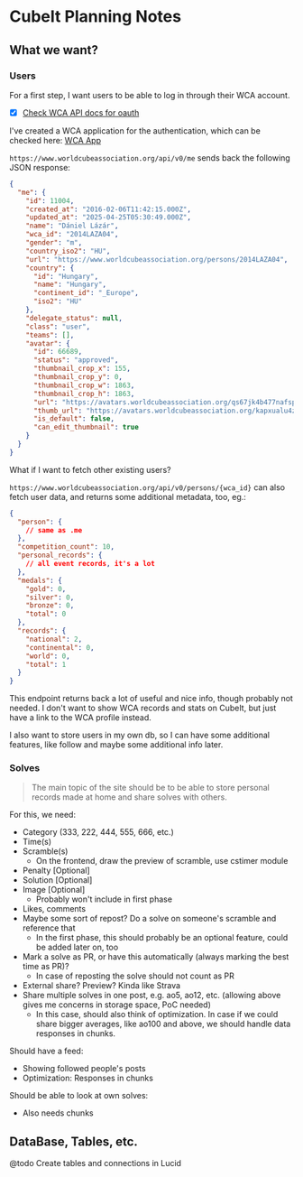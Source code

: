 # CubeIt Planning Notes

## What we want?

### Users

For a first step, I want users to be able to log in through their WCA account.

- [x] [Check WCA API docs for oauth](https://www.worldcubeassociation.org/help/api)

I've created a WCA application for the authentication, which can be checked here: [WCA App](https://www.worldcubeassociation.org/oauth/applications/1317)

`https://www.worldcubeassociation.org/api/v0/me` sends back the following JSON response:

```json
{
  "me": {
    "id": 11004,
    "created_at": "2016-02-06T11:42:15.000Z",
    "updated_at": "2025-04-25T05:30:49.000Z",
    "name": "Dániel Lázár",
    "wca_id": "2014LAZA04",
    "gender": "m",
    "country_iso2": "HU",
    "url": "https://www.worldcubeassociation.org/persons/2014LAZA04",
    "country": {
      "id": "Hungary",
      "name": "Hungary",
      "continent_id": "_Europe",
      "iso2": "HU"
    },
    "delegate_status": null,
    "class": "user",
    "teams": [],
    "avatar": {
      "id": 66689,
      "status": "approved",
      "thumbnail_crop_x": 155,
      "thumbnail_crop_y": 0,
      "thumbnail_crop_w": 1863,
      "thumbnail_crop_h": 1863,
      "url": "https://avatars.worldcubeassociation.org/qs67jk4b477nafspfk5rgjsulhm3",
      "thumb_url": "https://avatars.worldcubeassociation.org/kapxualu4z4x7ncjtobcv6ecdm5x",
      "is_default": false,
      "can_edit_thumbnail": true
    }
  }
}
```

What if I want to fetch other existing users?

`https://www.worldcubeassociation.org/api/v0/persons/{wca_id}` can also fetch user data, and returns some additional metadata, too, eg.:

```json
{
  "person": {
    // same as .me
  },
  "competition_count": 10,
  "personal_records": {
    // all event records, it's a lot
  },
  "medals": {
    "gold": 0,
    "silver": 0,
    "bronze": 0,
    "total": 0
  },
  "records": {
    "national": 2,
    "continental": 0,
    "world": 0,
    "total": 1
  }
}
```

This endpoint returns back a lot of useful and nice info, though probably not needed. I don't want to show WCA records and stats on CubeIt, but just have a link to the WCA profile instead.

I also want to store users in my own db, so I can have some additional features, like follow and maybe some additional info later.

### Solves

> The main topic of the site should be to be able to store personal records made at home and share solves with others.

For this, we need:

- Category (333, 222, 444, 555, 666, etc.)
- Time(s)
- Scramble(s)
  - On the frontend, draw the preview of scramble, use cstimer module
- Penalty [Optional]
- Solution [Optional]
- Image [Optional]
  - Probably won't include in first phase
- Likes, comments
- Maybe some sort of repost? Do a solve on someone's scramble and reference that
  - In the first phase, this should probably be an optional feature, could be added later on, too
- Mark a solve as PR, or have this automatically (always marking the best time as PR)?
  - In case of reposting the solve should not count as PR
- External share? Preview? Kinda like Strava
- Share multiple solves in one post, e.g. ao5, ao12, etc. (allowing above gives me concerns in storage space, PoC needed)
  - In this case, should also think of optimization. In case if we could share bigger averages, like ao100 and above, we should handle data responses in chunks.

Should have a feed:

- Showing followed people's posts
- Optimization: Responses in chunks

Should be able to look at own solves:

- Also needs chunks

## DataBase, Tables, etc.

@todo Create tables and connections in Lucid

